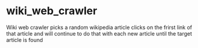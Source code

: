 # wiki_web_crawler
Wiki web crawler picks a random wikipedia article clicks on the frirst link of that article and will continue to do that with each new article until the target article is found
